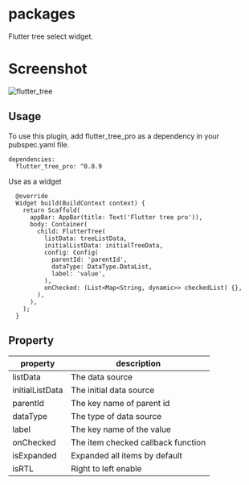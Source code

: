 # packages

Flutter tree select widget.

# Screenshot

![flutter_tree](https://github.com/Invincible1996/flutter_tree/assets/22675676/4e86a835-abf2-4846-a94d-c1597f2076ad)

## Usage

To use this plugin, add flutter_tree_pro as a dependency in your pubspec.yaml file.

```
dependencies:
  flutter_tree_pro: ^0.0.9
```

Use as a widget

```
  @override
  Widget build(BuildContext context) {
    return Scaffold(
      appBar: AppBar(title: Text('Flutter tree pro')),
      body: Container(
        child: FlutterTree(
          listData: treeListData,
          initialListData: initialTreeData,
          config: Config(
            parentId: 'parentId',
            dataType: DataType.DataList,
            label: 'value',
          ),
          onChecked: (List<Map<String, dynamic>> checkedList) {},
        ),
      ),
    );
  }
```

## Property

| property        | description                        |
|-----------------|------------------------------------|
| listData        | The data source                    |
| initialListData | The initial data source            |
| parentId        | The key name of parent id          |
| dataType        | The type of data source            |
| label           | The key name of the value          |
| onChecked       | The item checked callback function |
| isExpanded      | Expanded all items by default      |
| isRTL           | Right to left enable               |
